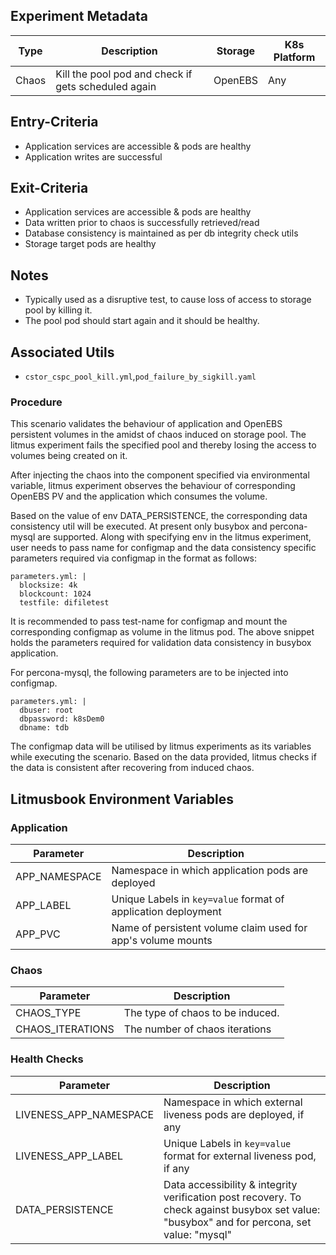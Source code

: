 ## Experiment Metadata

| Type  | Description                                         | Storage | K8s Platform |
| ----- | --------------------------------------------------- | ------- | ------------ |
| Chaos | Kill the pool pod and check if gets scheduled again | OpenEBS | Any          |

## Entry-Criteria

- Application services are accessible & pods are healthy
- Application writes are successful 

## Exit-Criteria

- Application services are accessible & pods are healthy
- Data written prior to chaos is successfully retrieved/read
- Database consistency is maintained as per db integrity check utils
- Storage target pods are healthy

## Notes

- Typically used as a disruptive test, to cause loss of access to storage pool by killing it.
- The pool pod should start again and it should be healthy.

## Associated Utils 

- `cstor_cspc_pool_kill.yml`,`pod_failure_by_sigkill.yaml`

### Procedure

This scenario validates the behaviour of application and OpenEBS persistent volumes in the amidst of chaos induced on storage pool. The litmus experiment fails the specified pool and thereby losing the access to volumes being created on it.

After injecting the chaos into the component specified via environmental variable, litmus experiment observes the behaviour of corresponding OpenEBS PV and the application which consumes the volume.

Based on the value of env DATA_PERSISTENCE, the corresponding data consistency util will be executed. At present only busybox and percona-mysql are supported. Along with specifying env in the litmus experiment, user needs to pass name for configmap and the data consistency specific parameters required via configmap in the format as follows:

    parameters.yml: |
      blocksize: 4k
      blockcount: 1024
      testfile: difiletest

It is recommended to pass test-name for configmap and mount the corresponding configmap as volume in the litmus pod. The above snippet holds the parameters required for validation data consistency in busybox application.

For percona-mysql, the following parameters are to be injected into configmap.

    parameters.yml: |
      dbuser: root
      dbpassword: k8sDem0
      dbname: tdb

The configmap data will be utilised by litmus experiments as its variables while executing the scenario. Based on the data provided, litmus checks if the data is consistent after recovering from induced chaos.

## Litmusbook Environment Variables

### Application

| Parameter     | Description                                                  |
| ------------- | ------------------------------------------------------------ |
| APP_NAMESPACE | Namespace in which application pods are deployed             |
| APP_LABEL     | Unique Labels in `key=value` format of application deployment |
| APP_PVC       | Name of persistent volume claim used for app's volume mounts |

### Chaos 

| Parameter        | Description                      |
| ---------------- | -------------------------------- |
| CHAOS_TYPE       | The type of chaos to be induced. |
| CHAOS_ITERATIONS | The number of chaos iterations   |

### Health Checks 

| Parameter              | Description                                                  |
| ---------------------- | ------------------------------------------------------------ |
| LIVENESS_APP_NAMESPACE | Namespace in which external liveness pods are deployed, if any |
| LIVENESS_APP_LABEL     | Unique Labels in `key=value` format for external liveness pod, if any |
| DATA_PERSISTENCE       | Data accessibility & integrity verification post recovery. To check against busybox set value: "busybox" and for percona, set value: "mysql"|
